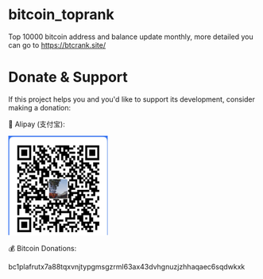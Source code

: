 # bitcoin_toprank
Top 10000 bitcoin address and balance update monthly, more detailed you can go to https://btcrank.site/

# Donate & Support
If this project helps you and you'd like to support its development, consider making a donation:

📱 Alipay (支付宝):

<img src="https://raw.githubusercontent.com/www222fff/bitcoin_toprank/main/assets/alipay-qrcode.png" width="200" height="200">

💰 Bitcoin Donations:

bc1plafrutx7a88tqxvnjtypgmsgzrml63ax43dvhgnuzjzhhaqaec6sqdwkxk
